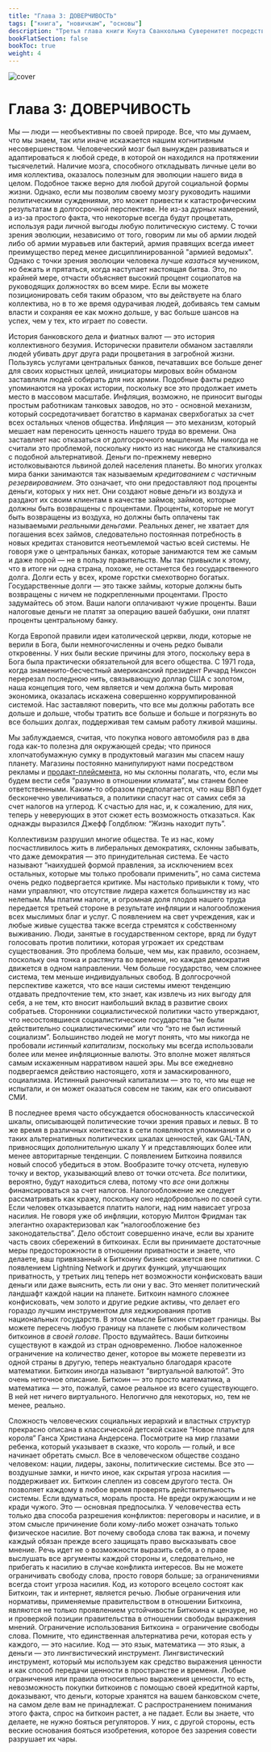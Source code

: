 ```yaml
---
title: "Глава 3: ДОВЕРЧИВОСТЬ"
tags: ["книга", "новичкам", "основы"]
description: "Третья глава книги Кнута Сванхольма Суверенитет посредством математики."
bookFlatSection: false
bookToc: true
weight: 4
---
```


![cover](../../covers/stm.png)

# Глава 3: ДОВЕРЧИВОСТЬ

Мы — люди — необъективны по своей природе. Все, что мы думаем, что мы знаем, так или иначе искажается нашим когнитивным несовершенством. Человеческий мозг был вынужден развиваться и адаптироваться к любой среде, в которой он находился на протяжении тысячелетий. Наличие мозга, способного откладывать личные цели во имя коллектива, оказалось полезным для эволюции нашего вида в целом. Подобное также верно для любой другой социальной формы жизни. Однако, если мы позволим своему мозгу руководить нашими политическими суждениями, это может привести к катастрофическим результатам в долгосрочной перспективе. Не из-за дурных намерений, а из-за простого факта, что некоторые всегда будут процветать, используя ради личной выгоды любую политическую систему. С точки зрения эволюции, независимо от того, говорим ли мы об армии людей либо об армии муравьев или бактерий, армия правящих всегда имеет преимущество перед менее дисциплинированной "армией ведомых". Однако с точки зрения эволюции человека лучше *казаться* мучеником, но бежать и прятаться, когда наступает настоящая битва. Это, по крайней мере, отчасти объясняет высокий процент социопатов на руководящих должностях во всем мире. Если вы можете позиционировать себя таким образом, что вы действуете на благо коллектива, но в то же время одурачивая людей,  добиваясь тем самым власти и сохраняя ее как можно дольше, у вас больше шансов на успех, чем у тех, кто играет по совести.

История банковского дела и фиатных валют — это история коллективного безумия. Исторически правители обманом заставляли людей убивать друг друга ради процветания в загробной жизни. Пользуясь услугами центральных банков, печатавших все больше денег для своих корыстных целей, инициаторы мировых войн обманом заставляли людей собирать для них армии. Подобные факты редко упоминаются на уроках истории, поскольку все это продолжает иметь место в массовом масштабе. Инфляция, возможно, не  приносит выгоды простым работникам танковых заводов, но это - основной механизм, который сосредотачивает богатство в карманах сверхбогатых за счет всех остальных членов общества. Инфляция — это механизм, который мешает нам переносить ценность нашего труда во времени. Она заставляет нас отказаться от долгосрочного мышления. Мы никогда не считали это проблемой, поскольку никто из нас никогда не сталкивался с подобной альтернативой. Деньги по-прежнему неверно истолковываются львиной долей населения планеты. Во многих уголках мира банки занимаются так называемым *кредитованием с частичным резервированием*. Это означает, что они предоставляют под проценты деньги, которых у них нет. Они создают новые деньги из воздуха и раздают их своим клиентам в качестве займов; займов, которые должны быть возвращены с процентами. Проценты, которые не могут быть возвращены из воздуха, но должны быть оплачены так называемыми *реальными деньгами*. Реальных денег, не хватает для погашения всех займов, следовательно постоянная потребность в новых кредитах становится неотъемлемой частью всей системы. Не говоря уже о центральных банках, которые занимаются тем же самым и даже порой — не в пользу правительств. Мы так привыкли к этому, что в итоге ни одна страна, похоже, не останется без государственного долга. Долги есть у всех, кроме горстки смехотворно богатых. Государственные долги — это также займы, которые должны быть возвращены с ничем не подкрепленными процентами. Просто задумайтесь об этом. Ваши налоги оплачивают чужие проценты. Ваши налоговые деньги не платят за операцию вашей бабушки, они платят проценты центральному банку.

Когда Европой правили идеи католической церкви, люди, которые не верили в Бога, были немногочисленны и очень редко бывали откровенны. У них были веские причины для этого, поскольку вера в Бога была практически обязательной для всего общества. С 1971 года, когда знаменито-бесчестный американский президент Ричард Никсон перерезал последнюю нить, связывающую доллар США с золотом, наша концепция того, чем является и чем должна быть мировая экономика, оказалась искажена совершенно коррумпированной системой. Нас заставляют поверить, что все мы должны работать все дольше и дольше, чтобы тратить все больше и больше и погрязнуть во все больших долгах, поддерживая тем самым работу лживой машины.

Мы заблуждаемся, считая, что покупка нового автомобиля раз в два года как-то полезна для окружающей среды; что принося хлопчатобумажную сумку в продуктовый магазин мы спасем нашу планету. Магазины постоянно манипулируют нами посредством рекламы и [продакт-плейсмента](https://ru.wikipedia.org/wiki/%D0%9F%D1%80%D0%BE%D0%B4%D0%B0%D0%BA%D1%82-%D0%BF%D0%BB%D0%B5%D0%B9%D1%81%D0%BC%D0%B5%D0%BD%D1%82), но мы склонны полагать, что, если мы будем вести себя “разумно в отношении климата”, мы станем более ответственными. Каким-то образом предполагается, что наш ВВП будет бесконечно увеличиваться, а политики спасут нас от самих себя за счет налогов на углерод. К счастью для нас, и, к сожалению, для них, теперь у неверующих в этот сюжет есть возможность отказаться. Как однажды выразился Джефф Голдблюм: “Жизнь находит путь”.

Коллективизм разрушил многие общества. Те из нас, кому посчастливилось жить в либеральных демократиях, склонны забывать, что даже демократия — это принудительная система. Ее часто называют “наихудшей формой правления, за исключением всех остальных, которые мы только пробовали применить”, но сама система очень редко подвергается критике. Мы настолько привыкли к тому, что нами управляют, что отсутствие лидера кажется большинству из нас нелепым. Мы платим налоги, и огромная доля плодов нашего труда передается третьей стороне в результате инфляции и налогообложения всех мыслимых благ и услуг. С появлением на свет учреждения, как и любые живые существа также всегда стремятся к собственному выживанию. Люди, занятые в государственном секторе, вряд ли будут голосовать против политики, которая угрожает их средствам существования. Это проблема больше, чем мы, как правило, осознаем, поскольку она тонка и растянута во времени, но каждая демократия движется в одном направлении. Чем больше государство, чем сложнее система, тем меньше индивидуальных свобод. В долгосрочной перспективе кажется, что все наши системы имеют тенденцию отдавать предпочтение тем, кто знает, как извлечь из них выгоду для себя, а не тем, кто вносит наибольший вклад в развитие своих собратьев. Сторонники социалистической политики часто утверждают, что несостоявшиеся социалистические государства “не были действительно социалистическими” или что “это не был истинный социализм”. Большинство людей не могут понять, что мы никогда не пробовали *истинный капитализм*, поскольку мы всегда использовали более или менее инфляционные валюты. Это вполне может являться самым искаженным нарративом нашей эры. Мы все ежедневно подвергаемся действию настоящего, хотя и замаскированного, социализма. Истинный рыночный капитализм — это то, что мы еще не испытали, и он может оказаться совсем не таким, как его описывают СМИ.

В последнее время часто обсуждается обоснованность классической шкалы, описывающей политические точки зрения правых и левых. В то же время в различных контекстах в сети появляются упоминания и о таких альтернативных политических шкалах ценностей, как GAL-TAN, привносящих дополнительную шкалу Y и представляющих более или менее авторитарные тенденции. С появлением Биткоина появился новый способ убедиться в этом. Вообразите точку отсчета, нулевую точку и вектор, указывающий влево от точки отсчета. *Все* политики, вероятно, будут находиться слева, потому что *все* они должны финансироваться за счет налогов. Налогообложение же следует рассматривать как кражу, поскольку оно недобровольно по своей сути. Если человек отказывается платить налоги, над ним нависает угроза насилия. Не говоря уже об инфляции, которую Милтон Фридман так элегантно охарактеризовал как “налогообложение без законодательства”. Дело обстоит совершенно иначе, если вы храните часть своих сбережений в биткоинах. Если вы принимаете достаточные меры предосторожности в отношении приватности и знаете, что делаете, ваш привязанный к Биткоину бизнес окажется вне политики. С появлением Lightning Network и других функций, улучшающих приватность, у третьих лиц теперь нет возможности конфисковать ваши деньги или даже выяснить, есть ли они у вас. Это меняет политический ландшафт каждой нации на планете. Биткоин намного сложнее конфисковать, чем золото и другие редкие активы, что делает его гораздо лучшим инструментом для хеджирования против национальных государств. В этом смысле Биткоин стирает границы. Вы можете пересечь любую границу на планете с любым количеством биткоинов *в своей голове*. Просто вдумайтесь. Ваши биткоины существуют в каждой из стран одновременно. Любое наложенное ограничение на количество денег, которое вы можете перевезти из одной страны в другую, теперь неактуально благодаря красоте математики. Биткоин иногда называют “виртуальной валютой”. Это очень неточное описание. Биткоин — это просто математика, а математика — это, пожалуй, самое реальное из всего существующего. В ней нет ничего виртуального. Нелогично для некоторых, но, тем не менее, реально.

Сложность человеческих социальных иерархий и властных структур прекрасно описана в классической детской сказке “Новое платье для короля” Ганса Христиана Андерсена. Посмотрите на мир глазами ребенка, который указывает в сказке, что король — голый, и все начинает обретать смысл. Все в человеческом обществе создано человеком: нации, лидеры, законы, политические системы. Все это — воздушные замки, и ничто иное, как скрытая угроза насилия — поддерживает их. Биткоин слеплен из совсем другого теста. Он позволяет каждому в любое время проверять действительность системы. Если вдуматься, мораль проста. Не вреди окружающим и не кради чужого. Это — основная предпосылка. У человечества есть только два способа разрешения конфликтов: переговоры и насилие, и в этом смысле причинение боли  кому-либо может означать только физическое насилие. Вот почему свобода слова так важна, и почему каждый обязан прежде всего защищать право высказывать свое мнение. Речь идет не о возможности выразить себя, а о праве выслушать все аргументы каждой стороны и, следовательно, не прибегать к насилию в случае конфликта интересов. Вы не можете ограничивать свободу слова, просто говоря больше; за ограничениями всегда стоит угроза насилия. Код, из которого всецело состоят как Биткоин, так и интернет, является речью. Любые ограничения или нормативы, применяемые правительством в отношении Биткоина, являются не только проявлением устойчивости Биткоина к цензуре, но и проверкой позиции правительства в отношении свободы выражения мнений. Ограничение использования Биткоина = ограничение свободы слова. Помните, что единственная альтернатива речи, которая есть у каждого, — это насилие. Код — это язык, математика — это язык, а деньги — это лингвистический инструмент. Лингвистический инструмент, который мы используем как средство выражения ценности и как способ передачи ценности в пространстве и времени. Любые ограничения или правила относительно выражения ценности, то есть, невозможность покупки биткоинов с помощью своей кредитной карты, доказывают, что деньги, которые хранятся на вашем банковском счете, на самом деле вам не принадлежат. С распространением понимания этого факта, спрос на биткоин растет, а не падает. Если вы знаете, что делаете, не нужно бояться регуляторов. У них, с другой стороны, есть веские основания бояться изобретения, которое без зазрения совести разрушает их чары.
